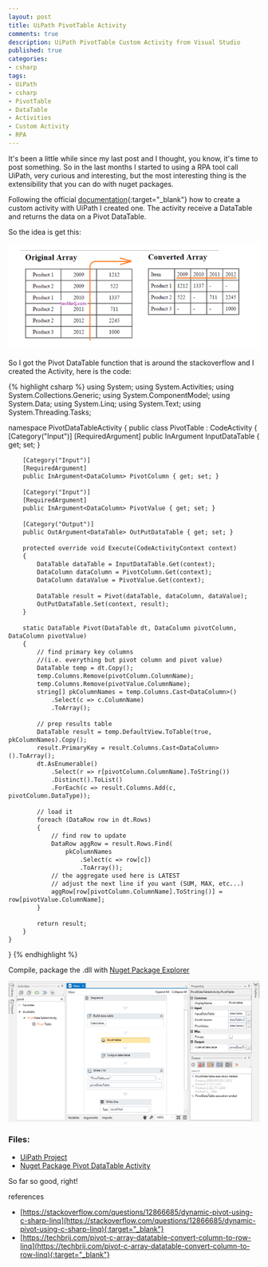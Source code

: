 ```yaml
---
layout: post
title: UiPath PivotTable Activity
comments: true
description: UiPath PivotTable Custom Activity from Visual Studio
published: true
categories:
- csharp
tags:
- UiPath
- csharp
- PivotTable
- DataTable
- Activities
- Custom Activity
- RPA
---
```


It's been a little while since my last post and I thought, you know, it's time to post something. So in the last months I started to using a RPA tool call UiPath, very curious and interesting, but the most interesting thing is the extensibility that you can do with nuget packages.

Following the official [documentation](https://activities.uipath.com/docs/creating-a-custom-activity){:target="_blank"} how to create a custom activity with UiPath I created one. The activity receive a DataTable and returns the data on a Pivot DataTable.

So the idea is get this:

<div class="row previews" align="center">
		<img class="img-responsive" alt="DataTable to Pivot DataTable" src="/images/DataTableToPivot.png">
</div>

So I got the Pivot DataTable function that is around the stackoverflow and I created the Activity, here is the code: 

{% highlight csharp %} 
using System;
using System.Activities;
using System.Collections.Generic;
using System.ComponentModel;
using System.Data;
using System.Linq;
using System.Text;
using System.Threading.Tasks;

namespace PivotDataTableActivity
{
    public class PivotTable : CodeActivity
    {
        [Category("Input")]
        [RequiredArgument]
        public InArgument<DataTable> InputDataTable { get; set; }

        [Category("Input")]
        [RequiredArgument]
        public InArgument<DataColumn> PivotColumn { get; set; }

        [Category("Input")]
        [RequiredArgument]
        public InArgument<DataColumn> PivotValue { get; set; }

        [Category("Output")]
        public OutArgument<DataTable> OutPutDataTable { get; set; }

        protected override void Execute(CodeActivityContext context)
        {
            DataTable dataTable = InputDataTable.Get(context);
            DataColumn dataColumn = PivotColumn.Get(context);
            DataColumn dataValue = PivotValue.Get(context);

            DataTable result = Pivot(dataTable, dataColumn, dataValue);
            OutPutDataTable.Set(context, result);
        }

        static DataTable Pivot(DataTable dt, DataColumn pivotColumn, DataColumn pivotValue)
        {
            // find primary key columns 
            //(i.e. everything but pivot column and pivot value)
            DataTable temp = dt.Copy();
            temp.Columns.Remove(pivotColumn.ColumnName);
            temp.Columns.Remove(pivotValue.ColumnName);
            string[] pkColumnNames = temp.Columns.Cast<DataColumn>()
                .Select(c => c.ColumnName)
                .ToArray();

            // prep results table
            DataTable result = temp.DefaultView.ToTable(true, pkColumnNames).Copy();
            result.PrimaryKey = result.Columns.Cast<DataColumn>().ToArray();
            dt.AsEnumerable()
                .Select(r => r[pivotColumn.ColumnName].ToString())
                .Distinct().ToList()
                .ForEach(c => result.Columns.Add(c, pivotColumn.DataType));

            // load it
            foreach (DataRow row in dt.Rows)
            {
                // find row to update
                DataRow aggRow = result.Rows.Find(
                    pkColumnNames
                        .Select(c => row[c])
                        .ToArray());
                // the aggregate used here is LATEST 
                // adjust the next line if you want (SUM, MAX, etc...)
                aggRow[row[pivotColumn.ColumnName].ToString()] = row[pivotValue.ColumnName];
            }

            return result;
        }
    }
}
{% endhighlight %}


Compile, package the .dll with [Nuget Package Explorer](https://github.com/NuGetPackageExplorer/NuGetPackageExplorer/releases)

<div class="row previews" align="center">
		<img class="img-responsive" alt="UiPath Pivot DataTable" src="/images/UiPathPivot.png">
</div>

### Files:

* [UiPath Project](/media/PivotDataTable.zip)
* [Nuget Package Pivot DataTable Activity](/media/ActivitiesPivotTable.1.0.0.nupkg)

So far so good, right!

references

* [https://stackoverflow.com/questions/12866685/dynamic-pivot-using-c-sharp-linq](https://stackoverflow.com/questions/12866685/dynamic-pivot-using-c-sharp-linq){:target="_blank"}
* [https://techbrij.com/pivot-c-array-datatable-convert-column-to-row-linq](https://techbrij.com/pivot-c-array-datatable-convert-column-to-row-linq){:target="_blank"}


